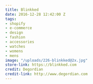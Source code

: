 ```yaml
---
title: Blinkked
date: 2016-12-28 12:42:00 Z
tags:
- shopify
- e-commerce
- design
- fashion
- accessories
- watches
- womens
- mens
image: "/uploads/226-blinkked@2x.jpg"
store-link: https://blinkked.com
credit: Degordian
credit-link: http://www.degordian.com
---
```


